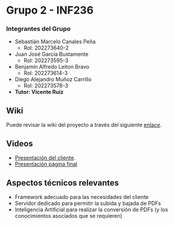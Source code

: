 # Grupo 2 - INF236
### Integrantes del Grupo
* Sebastián Marcelo Canales Peña
  - Rol: 202273640-2
* Juan José García Bustamente
  - Rol: 202273595-3
* Benjamín Alfredo Leiton Bravo
  - Rol: 202273614-3
* Diego Alejandro Muñoz Carrillo
  - Rol: 202273578-3
* **Tutor: Vicente Ruiz**

## Wiki
Puede revisar la wiki del proyecto a través del siguiente [enlace](https://github.com/Sebulais/GRUPO02-2024-PROYINF/wiki).
## Videos
* [Presentación del cliente](https://www.youtube.com/watch?v=abJau21SDIk&feature=youtu.be).
* [Presentación página final](https://usmcl-my.sharepoint.com/:v:/g/personal/benjamin_leiton_usm_cl/EV9XkTrlVLRLrF68qfqWCMEB24BGZ2UmmRWvL4TZY92DLQ?nav=eyJyZWZlcnJhbEluZm8iOnsicmVmZXJyYWxBcHAiOiJPbmVEcml2ZUZvckJ1c2luZXNzIiwicmVmZXJyYWxBcHBQbGF0Zm9ybSI6IldlYiIsInJlZmVycmFsTW9kZSI6InZpZXciLCJyZWZlcnJhbFZpZXciOiJNeUZpbGVzTGlua0NvcHkifX0&e=rvxCnq)
## Aspectos técnicos relevantes
* Framework adecuado para las necesidades del cliente
* Servidor dedicado para permitir la subida y bajada de PDFs
* Inteligencia Artificial para realizar la conversión de PDFs (y los conocimientos asociados que se requieren)

